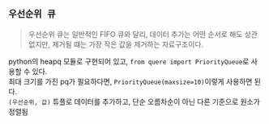 ## `우선순위 큐`
> 우선순위 큐는 일반적인 FIFO 큐와 달리, 데이터 추가는 어떤 순서로 해도 상관없지만,
> 제거될 떄는 가장 작은 값을 제거하는 자료구조이다.

python의 heapq 모듈로 구현되어 있고, `from quere import PriorityQueue`로 사용할 수 있다.  
최대 크기를 가진 pq가 필요하다면, `PriorityQueue(maxsize=10)`이렇게 사용하면 된다.  
`(우선순위, 값)` 튜플로 데이터를 추가하고, 단순 오름차순이 아닌 다른 기준으로 원소가 정렬됨


